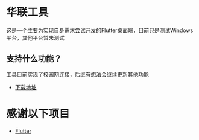 # 华联工具

这是一个主要为实现自身需求尝试开发的Flutter桌面端，目前只是测试Windows平台，其他平台暂未测试

## 支持什么功能？

工具目前实现了校园网连接，后继有想法会继续更新其他功能

- [下载地址](https://hlu.airsado.cn/)


# 感谢以下项目

- [Flutter](https://hlu.airsado.cn/)